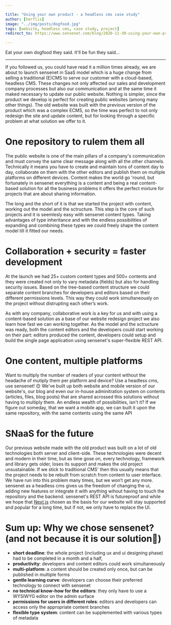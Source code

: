 ```yaml
---

title: "Using your own product - a headless cms case study"
author: [herflis]
image: "../img/posts/dogfood.jpg"
tags: [website, headless cms, case study, project]
redirect_to: https://www.sensenet.com/blog/2020-11-30-using-your-own-product-a-headless-cms-case-study

---
```


Eat your own dogfood they said. It'll be fun they said...

---

If you followed us, you could have read it a million times already, we are about to launch sensenet in SaaS model which is a huge change from selling a traditional (E)CMS to serve our customer with a cloud-based, headless CMS. These changes not only affected our sales and development company processes but also our communication and at the same time it maked necessary to update our public website. Nothing is simpler, since the product we develop is perfect for creating public websites (among many other things). The old website was built with the previous version of the product which was a complex ECMS, so the time was perfect to not only redesign the site and update content, but for looking through a specific problem at what solution we offer to it.

# One repository to rulem them all

The public website is one of the main pillars of a company's communication and must convey the same clear message along with all the other channels. Technically it means you have to create and maintain tons of content day to day, collaborate on them with the other editors and publish them on multiple platforms on different devices. Content makes the world go 'round, but fortunately in sensenet everything is a content and being a real content-based solution for all the business problems it offers the perfect mixture for projects that are about sharing information.

The long and the short of it is that we started the project with content, working out the model and the sctructure. This step is the core of such projects and it is seemlesly easy with sensenet content types. Taking advantages of type inheritance and with the endless possibilities of expanding and combining these types we could freely shape the content model till it fitted our needs.

# Collaboration + security = faster development

At the launch we had 25+ custom content types and 500+ contents and they were created not only to vary metadata (fields) but also for handling security issues. Based on the tree-based content structure we could separate content branches for developers and editors based on their different permissions levels. This way they could work simultaneously on the project without distrupting each other’s work. 

As with any company, collaborative work is a key for us and with using a content-based solution as a base of our website redesign project we also learn how fast we can working together. As the model and the sctructure was ready, both the content editors and the developers could start working on their part: editors produced the content, developers could setup and build the single page application using sensenet's super-flexible REST API.

# One content, multiple platforms

Want to multiply the number of readers of your content without the headache of mutiply them per platform and device? Use a headless cms, use sensenet! 😊 We've built up both website and mobile version of our website's, our blog and even our in-house adminitration system on contents (articles, files, blog posts) that are shared acrossed this solutions without having to multiply them. An endless wealth of possibilities, isn't it? If we figure out someday, that we want a mobile app, we can built it upon the same repository, with the same contents using the same API

# SNaaS for the future

Our previous website made with the old product was built on a lot of old technologies both server and client-side. These technologies were decent and modern in their time, but as time gose on, every technology, framework and library gets older, loses its support and makes the old project unsustainable. If we stick to traditional CMS' then this usually means that the project needs to be rebuilt from scratch from content to user interface. We have run into this problem many times, but we won’t get any more. sensenet as a headless cms gives us the freedom of changing the ui, adding new features or integrate it with anything wihout having to touch the repository and the backend. sensenet's REST API is futureproof and while we hope that [Next.js](https://nextjs.org/) chosen as the basis for our website will stay supported and popular for a long time, but if not, we only have to replace the UI.

# Sum up: Why we chose sensenet? (and not because it is our solution🙂)

- **short deadline**: the whole project (including ux and ui designing phase) had to be completed in a month and a half,
- **productivity**: developers and content editors could work simultaneously
- **multi-platform**: a content should be created only once, but can be published in multiple forms
- **gentle learning curve**: developers can choose their preferred technology to connect with sensenet
- **no technical know-how for the editors**: they only have to use a WYSIWYG editor on the admin surface
- **permissions for users in different roles**: editors and developers can access only the appropriate content branches
- **flexible type system**: content can be supplemented with various types of metadata